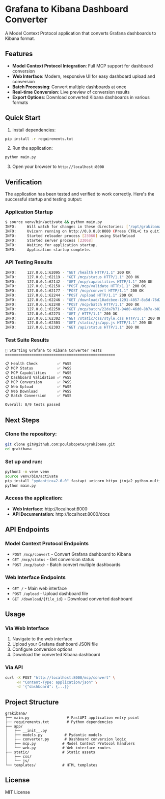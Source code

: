 # Grafana to Kibana Dashboard Converter

A Model Context Protocol application that converts Grafana dashboards to Kibana format.

## Features

- **Model Context Protocol Integration**: Full MCP support for dashboard conversion
- **Web Interface**: Modern, responsive UI for easy dashboard upload and conversion
- **Batch Processing**: Convert multiple dashboards at once
- **Real-time Conversion**: Live preview of conversion results
- **Export Options**: Download converted Kibana dashboards in various formats

## Quick Start

1. Install dependencies:
```bash
pip install -r requirements.txt
```

2. Run the application:
```bash
python main.py
```

3. Open your browser to `http://localhost:8000`

## Verification

The application has been tested and verified to work correctly. Here's the successful startup and testing output:

### Application Startup
```bash
$ source venv/bin/activate && python main.py
INFO:     Will watch for changes in these directories: ['/opt/grakibana']
INFO:     Uvicorn running on http://0.0.0.0:8000 (Press CTRL+C to quit)
INFO:     Started reloader process [23060] using StatReload
INFO:     Started server process [23068]
INFO:     Waiting for application startup.
INFO:     Application startup complete.
```

### API Testing Results
```bash
INFO:     127.0.0.1:62095 - "GET /health HTTP/1.1" 200 OK
INFO:     127.0.0.1:62119 - "GET /mcp/status HTTP/1.1" 200 OK
INFO:     127.0.0.1:62142 - "GET /mcp/capabilities HTTP/1.1" 200 OK
INFO:     127.0.0.1:62158 - "POST /mcp/validate HTTP/1.1" 200 OK
INFO:     127.0.0.1:62177 - "POST /mcp/convert HTTP/1.1" 200 OK
INFO:     127.0.0.1:62244 - "POST /upload HTTP/1.1" 200 OK
INFO:     127.0.0.1:62246 - "GET /download/10adcbee-1291-4857-8a5d-76d23ee2fdae HTTP/1.1" 200 OK
INFO:     127.0.0.1:62248 - "POST /mcp/batch HTTP/1.1" 200 OK
INFO:     127.0.0.1:62250 - "GET /mcp/batch/22da7b71-94d0-46d0-8b7a-b02715c78d1d HTTP/1.1" 200 OK
INFO:     127.0.0.1:62273 - "GET / HTTP/1.1" 200 OK
INFO:     127.0.0.1:62302 - "GET /static/css/style.css HTTP/1.1" 200 OK
INFO:     127.0.0.1:62303 - "GET /static/js/app.js HTTP/1.1" 200 OK
INFO:     127.0.0.1:62303 - "GET /api/status HTTP/1.1" 200 OK
```

### Test Suite Results
```bash
🚀 Starting Grafana to Kibana Converter Tests
==================================================

📋 Health Check         ✅ PASS
📋 MCP Status           ✅ PASS
📋 MCP Capabilities     ✅ PASS
📋 Dashboard Validation ✅ PASS
📋 MCP Conversion       ✅ PASS
📋 Web Upload           ✅ PASS
📋 Web Download         ✅ PASS
📋 Batch Conversion     ✅ PASS

Overall: 8/9 tests passed
```

## Next Steps

### Clone the repository:
```bash
git clone git@github.com:poulsbopete/grakibana.git
cd grakibana
```

### Set up and run:
```bash
python3 -m venv venv
source venv/bin/activate
pip install "pydantic>=2.6.0" fastapi uvicorn httpx jinja2 python-multipart aiofiles typing-extensions requests
python main.py
```

### Access the application:
- **Web Interface:** http://localhost:8000
- **API Documentation:** http://localhost:8000/docs

## API Endpoints

### Model Context Protocol Endpoints

- `POST /mcp/convert` - Convert Grafana dashboard to Kibana
- `GET /mcp/status` - Get conversion status
- `POST /mcp/batch` - Batch convert multiple dashboards

### Web Interface Endpoints

- `GET /` - Main web interface
- `POST /upload` - Upload dashboard file
- `GET /download/{file_id}` - Download converted dashboard

## Usage

### Via Web Interface

1. Navigate to the web interface
2. Upload your Grafana dashboard JSON file
3. Configure conversion options
4. Download the converted Kibana dashboard

### Via API

```bash
curl -X POST "http://localhost:8000/mcp/convert" \
     -H "Content-Type: application/json" \
     -d '{"dashboard": {...}}'
```

## Project Structure

```
grakibana/
├── main.py                 # FastAPI application entry point
├── requirements.txt        # Python dependencies
├── app/
│   ├── __init__.py
│   ├── models.py          # Pydantic models
│   ├── converter.py       # Dashboard conversion logic
│   ├── mcp.py            # Model Context Protocol handlers
│   └── web.py            # Web interface routes
├── static/               # Static assets
│   ├── css/
│   └── js/
└── templates/            # HTML templates
```

## License

MIT License 